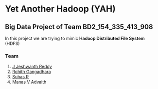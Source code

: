 # Yet Another Hadoop (YAH)

## Big Data Project of **Team BD2_154_335_413_908**
In this project we are trying to mimic **Hadoop Distributed File System** (HDFS)


### Team

1. [J Jeshwanth Reddy](https://github.com/jeshwanthreddy13)
2. [Rohith Gangadhara](https://github.com/Rohith-G1024)
3. [Suhas R](https://github.com/Suhasr76)
4. [Manas V Advaith](https://github.com/ManasAdvaith)


